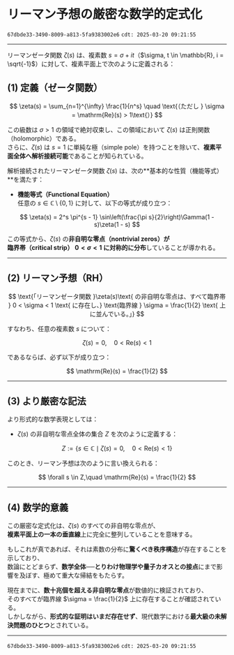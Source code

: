 # **リーマン予想の厳密な数学的定式化**

`67dbde33-3490-8009-a813-5fa9383002e6` `cdt: 2025-03-20 09:21:55`

---

リーマンゼータ関数 $\zeta(s)$ は、複素数 $s = \sigma + it$（$\sigma, t \in \mathbb{R}, i = \sqrt{-1}$）に対して、複素平面上で次のように定義される：

## **(1) 定義（ゼータ関数）**

$$
\zeta(s) = \sum_{n=1}^{\infty} \frac{1}{n^s} \quad \text{（ただし } \sigma = \mathrm{Re}(s) > 1\text{）}
$$

この級数は $\sigma > 1$ の領域で絶対収束し、この領域において $\zeta(s)$ は正則関数（holomorphic）である。  
さらに、$\zeta(s)$ は $s = 1$ に単純な極（simple pole）を持つことを除いて、**複素平面全体へ解析接続可能**であることが知られている。

解析接続されたリーマンゼータ関数 $\zeta(s)$ は、次の**基本的な性質（機能等式）**を満たす：

- **機能等式（Functional Equation）**  
  任意の $s \in \mathbb{C} \setminus \{0, 1\}$ に対して、以下の等式が成り立つ：

$$
\zeta(s) = 2^s \pi^{s - 1} \sin\left(\frac{\pi s}{2}\right)\Gamma(1 - s)\zeta(1 - s)
$$

この等式から、$\zeta(s)$ の**非自明な零点（nontrivial zeros）**が  
**臨界帯（critical strip）** $0 < \sigma < 1$ に**対称的に分布**していることが導かれる。

---

## **(2) リーマン予想（RH）**

$$
\text{「リーマンゼータ関数 }\zeta(s)\text{ の非自明な零点は、すべて臨界帯 } 0 < \sigma < 1 \text{ に存在し、}
\text{臨界線 } \sigma = \frac{1}{2} \text{ 上に並んでいる。」}
$$

すなわち、任意の複素数 $s$ について：

$$
\zeta(s) = 0, \quad 0 < \mathrm{Re}(s) < 1
$$

であるならば、必ず以下が成り立つ：

$$
\mathrm{Re}(s) = \frac{1}{2}
$$

---

## **(3) より厳密な記法**

より形式的な数学表現としては：

- $\zeta(s)$ の非自明な零点全体の集合 $Z$ を次のように定義する：

$$
Z := \{ s \in \mathbb{C} \mid \zeta(s) = 0,\quad 0 < \mathrm{Re}(s) < 1 \}
$$

このとき、リーマン予想は次のように言い換えられる：

$$
\forall s \in Z,\quad \mathrm{Re}(s) = \frac{1}{2}
$$

---

## **(4) 数学的意義**

この厳密な定式化は、$\zeta(s)$ のすべての非自明な零点が、  
**複素平面上の一本の垂直線**上に完全に整列していることを意味する。

もしこれが真であれば、それは素数の分布に**驚くべき秩序構造**が存在することを示しており、  
数論にとどまらず、**数学全体──とりわけ物理学や量子カオスとの接点**にまで影響を及ぼす、極めて重大な帰結をもたらす。

現在までに、**数十兆個を超える非自明な零点**が数値的に検証されており、  
そのすべてが臨界線 $\sigma = \frac{1}{2}$ 上に存在することが確認されている。  
しかしながら、**形式的な証明はいまだ存在せず**、現代数学における**最大級の未解決問題のひとつ**とされている。

---

`67dbde33-3490-8009-a813-5fa9383002e6` `cdt: 2025-03-20 09:21:55`
